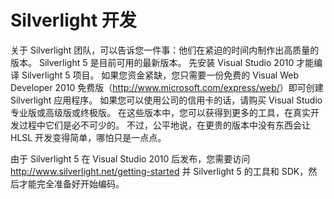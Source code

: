 # Silverlight 开发

关于 Silverlight 团队，可以告诉您一件事：他们在紧迫的时间内制作出高质量的版本。
Silverlight 5 是目前可用的最新版本。
先安装 Visual Studio 2010 才能编译 Silverlight 5 项目。
如果您资金紧缺，您只需要一份免费的 Visual Web Developer 2010 免费版（<http://www.microsoft.com/express/web/>）即可创建 Silverlight 应用程序。
如果您可以使用公司的信用卡的话，请购买 Visual Studio 专业版或高级版或终极版。
在这些版本中，您可以获得到更多的工具，在真实开发过程中它们是必不可少的。
不过，公平地说，在更贵的版本中没有东西会让 HLSL 开发变得简单，哪怕只是一点点。

由于 Silverlight 5 在 Visual Studio 2010 后发布，您需要访问 <http://www.silverlight.net/getting-started> 并 Silverlight 5 的工具和 SDK，然后才能完全准备好开始编码。